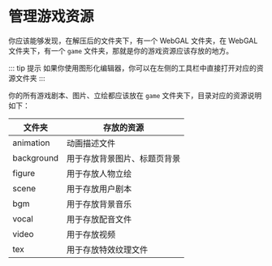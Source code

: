 # 管理游戏资源

你应该能够发现，在解压后的文件夹下，有一个 WebGAL 文件夹，在 WebGAL 文件夹下，有一个 `game` 文件夹，那就是你的游戏资源应该存放的地方。

::: tip 提示
如果你使用图形化编辑器，你可以在左侧的工具栏中直接打开对应的资源文件夹
:::

你的所有游戏剧本、图片、立绘都应该放在 `game` 文件夹下，目录对应的资源说明如下：

| 文件夹     | 存放的资源                   |
| ---------- | ---------------------------- |
| animation  | 动画描述文件                 |
| background | 用于存放背景图片、标题页背景 |
| figure     | 用于存放人物立绘             |
| scene      | 用于存放用户剧本             |
| bgm        | 用于存放背景音乐             |
| vocal      | 用于存放配音文件             |
| video      | 用于存放视频                 |
| tex        | 用于存放特效纹理文件         |
